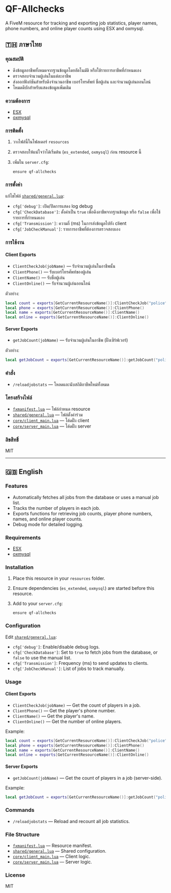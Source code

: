# QF-Allchecks

A FiveM resource for tracking and exporting job statistics, player names, phone numbers, and online player counts using ESX and oxmysql.

## 🇹🇭 ภาษาไทย

### คุณสมบัติ

- ดึงข้อมูลอาชีพทั้งหมดจากฐานข้อมูลโดยอัตโนมัติ หรือใช้รายการอาชีพที่กำหนดเอง
- ตรวจสอบจำนวนผู้เล่นในแต่ละอาชีพ
- ส่งออกฟังก์ชันสำหรับดึงจำนวนอาชีพ เบอร์โทรศัพท์ ชื่อผู้เล่น และจำนวนผู้เล่นออนไลน์
- โหมดดีบักสำหรับแสดงข้อมูลเพิ่มเติม

### ความต้องการ

- [ESX](https://github.com/esx-framework/esx-legacy)
- [oxmysql](https://github.com/overextended/oxmysql)

### การติดตั้ง

1. วางไฟล์นี้ในโฟลเดอร์ `resources`
2. ตรวจสอบให้แน่ใจว่าได้เริ่มต้น (`es_extended`, `oxmysql`) ก่อน resource นี้
3. เพิ่มใน `server.cfg`:

   ```
   ensure qf-allchecks
   ```

### การตั้งค่า

แก้ไขไฟล์ [`shared/general.lua`](shared/general.lua):

- `cfg['debug']`: เปิด/ปิดการแสดง log debug
- `cfg['CheckDatabase']`: ตั้งค่าเป็น `true` เพื่อดึงอาชีพจากฐานข้อมูล หรือ `false` เพื่อใช้รายการที่กำหนดเอง
- `cfg['Transmission']`: ความถี่ (ms) ในการส่งข้อมูลไปยัง client
- `cfg['JobCheckManual']`: รายการอาชีพที่ต้องการตรวจสอบเอง

### การใช้งาน

#### Client Exports

- `ClientCheckJob(jobName)` — รับจำนวนผู้เล่นในอาชีพนั้น
- `ClientPhone()` — รับเบอร์โทรศัพท์ของผู้เล่น
- `ClientName()` — รับชื่อผู้เล่น
- `ClientOnline()` — รับจำนวนผู้เล่นออนไลน์

ตัวอย่าง:
```lua
local count = exports[GetCurrentResourceName()]:ClientCheckJob("police")
local phone = exports[GetCurrentResourceName()]:ClientPhone()
local name = exports[GetCurrentResourceName()]:ClientName()
local online = exports[GetCurrentResourceName()]:ClientOnline()
```

#### Server Exports

- `getJobCount(jobName)` — รับจำนวนผู้เล่นในอาชีพ (ฝั่งเซิร์ฟเวอร์)

ตัวอย่าง:
```lua
local getJobCount = exports[GetCurrentResourceName()]:getJobCount("police")
```

### คำสั่ง

- `/reloadjobstats` — โหลดและนับสถิติอาชีพใหม่ทั้งหมด

### โครงสร้างไฟล์

- [`fxmanifest.lua`](fxmanifest.lua) — ไฟล์กำหนด resource
- [`shared/general.lua`](shared/general.lua) — ไฟล์ตั้งค่าร่วม
- [`core/client_main.lua`](core/client_main.lua) — โค้ดฝั่ง client
- [`core/server_main.lua`](core/server_main.lua) — โค้ดฝั่ง server

### ลิขสิทธิ์

MIT

---

## 🇬🇧 English

### Features

- Automatically fetches all jobs from the database or uses a manual job list.
- Tracks the number of players in each job.
- Exports functions for retrieving job counts, player phone numbers, names, and online player counts.
- Debug mode for detailed logging.

### Requirements

- [ESX](https://github.com/esx-framework/esx-legacy)
- [oxmysql](https://github.com/overextended/oxmysql)

### Installation

1. Place this resource in your `resources` folder.
2. Ensure dependencies (`es_extended`, `oxmysql`) are started before this resource.
3. Add to your `server.cfg`:

   ```
   ensure qf-allchecks
   ```

### Configuration

Edit [`shared/general.lua`](shared/general.lua):

- `cfg['debug']`: Enable/disable debug logs.
- `cfg['CheckDatabase']`: Set to `true` to fetch jobs from the database, or `false` to use the manual list.
- `cfg['Transmission']`: Frequency (ms) to send updates to clients.
- `cfg['JobCheckManual']`: List of jobs to track manually.

### Usage

#### Client Exports

- `ClientCheckJob(jobName)` — Get the count of players in a job.
- `ClientPhone()` — Get the player's phone number.
- `ClientName()` — Get the player's name.
- `ClientOnline()` — Get the number of online players.

Example:
```lua
local count = exports[GetCurrentResourceName()]:ClientCheckJob("police")
local phone = exports[GetCurrentResourceName()]:ClientPhone()
local name = exports[GetCurrentResourceName()]:ClientName()
local online = exports[GetCurrentResourceName()]:ClientOnline()
```

#### Server Exports

- `getJobCount(jobName)` — Get the count of players in a job (server-side).

Example:
```lua
local getJobCount = exports[GetCurrentResourceName()]:getJobCount("police")
```

### Commands

- `/reloadjobstats` — Reload and recount all job statistics.

### File Structure

- [`fxmanifest.lua`](fxmanifest.lua) — Resource manifest.
- [`shared/general.lua`](shared/general.lua) — Shared configuration.
- [`core/client_main.lua`](core/client_main.lua) — Client logic.
- [`core/server_main.lua`](core/server_main.lua) — Server logic.

### License

MIT
